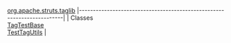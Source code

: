 [org.apache.struts.taglib](../../../../org/apache/struts/taglib/package-summary.html.md)
|------------------------------------------------------------------------|
| Classes                                                                
  [TagTestBase](TagTestBase.html.md "class in org.apache.struts.taglib")    
  [TestTagUtils](TestTagUtils.html.md "class in org.apache.struts.taglib")  |


